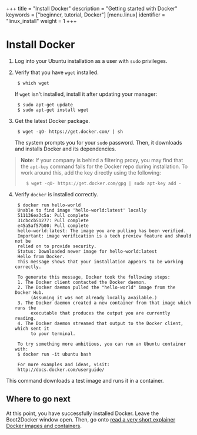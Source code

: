 +++
title = "Install Docker"
description = "Getting started with Docker"
keywords = ["beginner, tutorial, Docker"]
[menu.linux]
identifier = "linux_install"
weight = 1
+++

# Install Docker

1. Log into your Ubuntu installation as a user with `sudo` privileges.

2. Verify that you have `wget` installed.

        $ which wget

    If `wget` isn't installed, install it after updating your manager:

        $ sudo apt-get update
        $ sudo apt-get install wget

3. Get the latest Docker package.

        $ wget -qO- https://get.docker.com/ | sh

    The system prompts you for your `sudo` password. Then, it downloads and
    installs Docker and its dependencies.
>**Note**: If your company is behind a filtering proxy, you may find that the
>`apt-key`
>command fails for the Docker repo during installation. To work around this,
>add the key directly using the following:
>
>       $ wget -qO- https://get.docker.com/gpg | sudo apt-key add -

4. Verify `docker` is installed correctly.

		$ docker run hello-world
		Unable to find image 'hello-world:latest' locally
		511136ea3c5a: Pull complete
		31cbccb51277: Pull complete
		e45a5af57b00: Pull complete
		hello-world:latest: The image you are pulling has been verified.
		Important: image verification is a tech preview feature and should not be
		relied on to provide security.
		Status: Downloaded newer image for hello-world:latest
		Hello from Docker.
		This message shows that your installation appears to be working correctly.

		To generate this message, Docker took the following steps:
		1. The Docker client contacted the Docker daemon.
		2. The Docker daemon pulled the "hello-world" image from the Docker Hub.
			 (Assuming it was not already locally available.)
		3. The Docker daemon created a new container from that image which runs the
			 executable that produces the output you are currently reading.
		4. The Docker daemon streamed that output to the Docker client, which sent it
			 to your terminal.

		To try something more ambitious, you can run an Ubuntu container with:
		$ docker run -it ubuntu bash

		For more examples and ideas, visit:
		http://docs.docker.com/userguide/

  This command downloads a test image and runs it in a container.
  
## Where to go next

At this point, you have successfully installed Docker. Leave the Boot2Docker window open.
Then, go onto [read a very short explainer Docker images and containers](/linux/step_two).